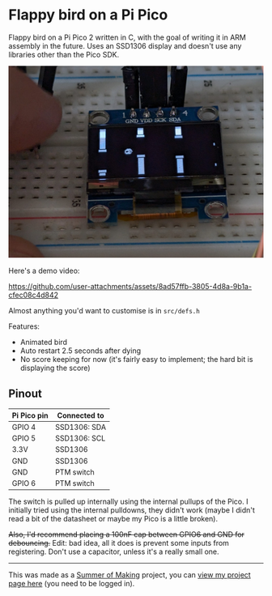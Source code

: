 # Flappy bird on a Pi Pico

Flappy bird on a Pi Pico 2 written in C, with the goal of writing it in ARM assembly in the future. Uses an SSD1306 display and doesn't use any libraries other than the Pico SDK.

![Photo of SSD1306 with flappy bird running on it](assets/image.jpeg)

Here's a demo video:

https://github.com/user-attachments/assets/8ad57ffb-3805-4d8a-9b1a-cfec08c4d842

Almost anything you'd want to customise is in `src/defs.h`

Features:

- Animated bird
- Auto restart 2.5 seconds after dying
- No score keeping for now (it's fairly easy to implement; the hard bit is displaying the score)

## Pinout

| Pi Pico pin | Connected to |
| ------------|--------------|
| GPIO 4      | SSD1306: SDA |
| GPIO 5      | SSD1306: SCL |
| 3.3V        | SSD1306      |
| GND         | SSD1306      |
| GND         | PTM switch   |
| GPIO 6      | PTM switch   |

The switch is pulled up internally using the internal pullups of the Pico. I initially tried using the internal pulldowns, they didn't work (maybe I didn't read a bit of the datasheet or maybe my Pico is a little broken).

~~Also, I'd recommend placing a 100nF cap between GPIO6 and GND for debouncing.~~
Edit: bad idea, all it does is prevent some inputs from registering. Don't use a capacitor, unless it's a really small one.

---

This was made as a [Summer of Making](https://summer.hackclub.com) project, you can [view my project page here](https://summer.hackclub.com/projects/2181) (you need to be logged in).
